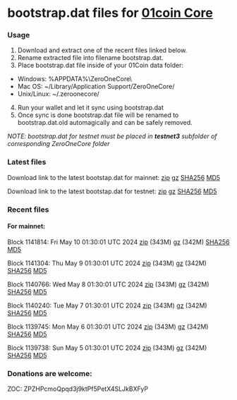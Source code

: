 # bootstrap.dat files for [01coin Core](https://01coin.io)

### Usage

1. Download and extract one of the recent files linked below.
2. Rename extracted file into filename bootstrap.dat.
3. Place bootstrap.dat file inside of your 01Coin data folder:
 - Windows: %APPDATA%\ZeroOneCore\
 - Mac OS: ~/Library/Application Support/ZeroOneCore/
 - Unix/Linux: ~/.zeroonecore/
4. Run your wallet and let it sync using bootstrap.dat
5. Once sync is done bootstrap.dat file will be renamed to bootstrap.dat.old automagically and can be safely removed.

_NOTE: bootstrap.dat for testnet must be placed in **testnet3** subfolder of corresponding ZeroOneCore folder_

### Latest files
Download link to the latest bootstap.dat for mainnet: [zip](https://files.01coin.io/mainnet/bootstrap.dat.zip) [gz](https://files.01coin.io/mainnet/bootstrap.dat.tar.gz) [SHA256](https://files.01coin.io/mainnet/sha256.txt) [MD5](https://files.01coin.io/mainnet/md5.txt)

Download link to the latest bootstap.dat for testnet: [zip](https://files.01coin.io/testnet/bootstrap.dat.zip) [gz](https://files.01coin.io/testnet/bootstrap.dat.tar.gz) [SHA256](https://files.01coin.io/testnet/sha256.txt) [MD5](https://files.01coin.io/testnet/md5.txt)

### Recent files

#### For mainnet:

Block 1141814: Fri May 10 01:30:01 UTC 2024 [zip](https://files.01coin.io/mainnet/2024-05-10/bootstrap.dat.zip) (343M) [gz](https://files.01coin.io/mainnet/2024-05-10/bootstrap.dat.tar.gz) (342M) [SHA256](https://files.01coin.io/mainnet/2024-05-10/sha256.txt) [MD5](https://files.01coin.io/mainnet/2024-05-10/md5.txt)

Block 1141304: Thu May  9 01:30:01 UTC 2024 [zip](https://files.01coin.io/mainnet/2024-05-09/bootstrap.dat.zip) (343M) [gz](https://files.01coin.io/mainnet/2024-05-09/bootstrap.dat.tar.gz) (342M) [SHA256](https://files.01coin.io/mainnet/2024-05-09/sha256.txt) [MD5](https://files.01coin.io/mainnet/2024-05-09/md5.txt)

Block 1140766: Wed May  8 01:30:01 UTC 2024 [zip](https://files.01coin.io/mainnet/2024-05-08/bootstrap.dat.zip) (343M) [gz](https://files.01coin.io/mainnet/2024-05-08/bootstrap.dat.tar.gz) (342M) [SHA256](https://files.01coin.io/mainnet/2024-05-08/sha256.txt) [MD5](https://files.01coin.io/mainnet/2024-05-08/md5.txt)

Block 1140240: Tue May  7 01:30:01 UTC 2024 [zip](https://files.01coin.io/mainnet/2024-05-07/bootstrap.dat.zip) (343M) [gz](https://files.01coin.io/mainnet/2024-05-07/bootstrap.dat.tar.gz) (342M) [SHA256](https://files.01coin.io/mainnet/2024-05-07/sha256.txt) [MD5](https://files.01coin.io/mainnet/2024-05-07/md5.txt)

Block 1139745: Mon May  6 01:30:01 UTC 2024 [zip](https://files.01coin.io/mainnet/2024-05-06/bootstrap.dat.zip) (343M) [gz](https://files.01coin.io/mainnet/2024-05-06/bootstrap.dat.tar.gz) (342M) [SHA256](https://files.01coin.io/mainnet/2024-05-06/sha256.txt) [MD5](https://files.01coin.io/mainnet/2024-05-06/md5.txt)

Block 1139738: Sun May  5 01:30:01 UTC 2024 [zip](https://files.01coin.io/mainnet/2024-05-05/bootstrap.dat.zip) (343M) [gz](https://files.01coin.io/mainnet/2024-05-05/bootstrap.dat.tar.gz) (342M) [SHA256](https://files.01coin.io/mainnet/2024-05-05/sha256.txt) [MD5](https://files.01coin.io/mainnet/2024-05-05/md5.txt)


### Donations are welcome:

ZOC: ZPZHPcmoQpqd3j9ktPf5PetX4SLJkBXFyP
